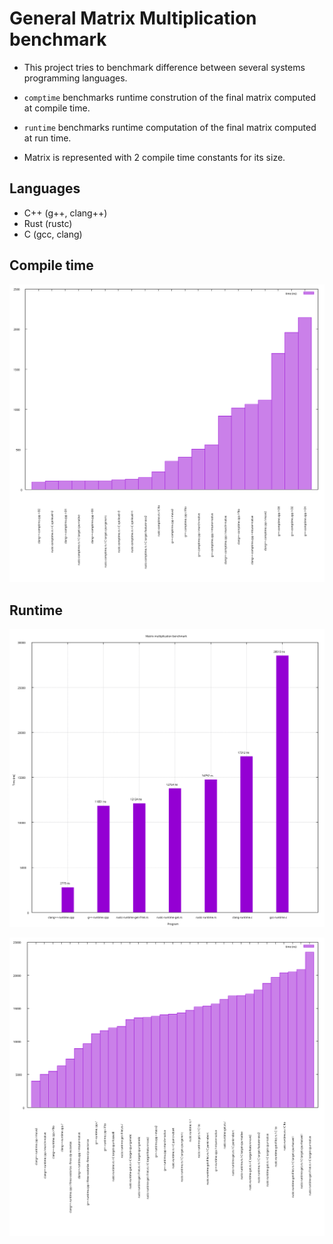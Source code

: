 # General Matrix Multiplication benchmark
- This project tries to benchmark difference between several systems programming languages.
- `comptime` benchmarks runtime constrution of the final matrix computed at compile time.
- `runtime` benchmarks runtime computation of the final matrix computed at run time.

- Matrix is represented with 2 compile time constants for its size.

## Languages
- C++ (g++, clang++)
- Rust (rustc)
- C (gcc, clang)

## Compile time
![flags.svg](./comptime/flags.svg)


## Runtime
![benchmark.svg](./runtime/bench.svg)

![flags.svg](./runtime/flags.svg)
